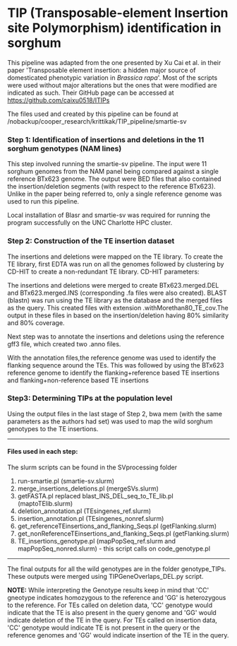 # TIP (Transposable-element Insertion site Polymorphism) identification in sorghum
This pipeline was adapted from the one presented by Xu Cai et al. in their paper 'Transposable element insertion: a hidden major source of domesticated phenotypic variation in *Brassica rapa*'. 
Most of the scripts were used without major alterations but the ones that were modified are indicated as such. 
Their GitHub page can be accessed at https://github.com/caixu0518/ITIPs

The files used and created by this pipeline can be found at /nobackup/cooper_research/krittikak/TIP_pipeline/smartie-sv

### Step 1: Identification of insertions and deletions in the 11 sorghum genotypes (NAM lines)
This step involved running the smartie-sv pipeline.
The input were 11 sorghum genomes from the NAM panel being compared against a single reference BTx623 genome.
The output were BED files that also contained the insertion/deletion segments (with respect to the reference BTx623).
Unlike in the paper being referred to, only a single reference genome was used to run this pipeline.

Local installation of Blasr and smartie-sv was required for running the program successfully on the UNC Charlotte HPC cluster.

### Step 2: Construction of the TE insertion dataset
The insertions and deletions were mapped on the TE library.
To create the TE library, first EDTA was run on all the genomes followed by clustering by CD-HIT to create a non-redundant TE library.
CD-HIT parameters: 

The insertions and deletions were merged to create BTx623.merged.DEL and BTx623.merged.INS (corresponding .fa files were also created).
BLAST (blastn) was run using the TE library as the database and the merged files as the query. This created files with extension .withMorethan80_TE_cov.The output in these files in based on the insertion/deletion having 80% similarity and 80% coverage.

Next step was to annotate the insertions and deletions using the reference gff3 file, which created two .anno files. 

With the annotation files,the reference genome was used to identify the flanking sequence around the TEs.
This was followed by using the BTx623 reference genome to identify the flanking+reference based TE insertions and flanking+non-reference based TE insertions

### Step3: Determining TIPs at the population level
Using the output files in the last stage of Step 2, bwa mem (with the same parameters as the authors had set) was used to map the wild sorghum genotypes to the TE insertions. 

---------------------------------------------------------------------------------------------------------------------------------------------------------

#### Files used in each step:
The slurm scripts can be found in the SVprocessing folder
1. run-smartie.pl (smartie-sv.slurm)
2. merge_insertions_deletions.pl (mergeSVs.slurm)
3. getFASTA.pl replaced blast_INS_DEL_seq_to_TE_lib.pl (maptoTElib.slurm)
4. deletion_annotation.pl (TEsingenes_ref.slurm)
5. insertion_annotation.pl (TEsingenes_nonref.slurm)
6. get_referenceTEinsertions_and_flanking_Seqs.pl (getFlanking.slurm)
7. get_nonReferenceTEinsertions_and_flanking_Seqs.pl (getFlanking.slurm)
8. TE_insertions_genotype.pl (mapPopSeq_ref.slurm and mapPopSeq_nonred.slurm) - this script calls on code_genotype.pl 

---------------------------------------------------------------------------------------------------------------------------------------------------------

The final outputs for all the wild genotypes are in the folder genotype_TIPs.
These outputs were merged using TIPGeneOverlaps_DEL.py script.

**NOTE:** While interpreting the Genotype results keep in mind that 'CC' gneotype indicates homozygous to the reference and 'GG' is heterozygous to the reference. 
For TEs called on deletion data, 'CC' genotype would indicate that the TE is also present in the query genome and 'GG' would indicate deletion of the TE in the query. 
For TEs called on insertion data, 'CC' genotype would indicate TE is not present in the query or the reference genomes and 'GG' would indicate insertion of the TE in the query.
